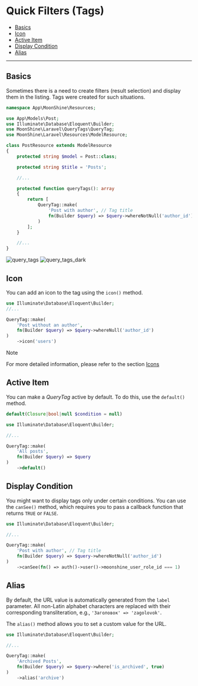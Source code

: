 # Quick Filters (Tags)

- [Basics](#basics)
- [Icon](#icon)
- [Active Item](#active-item)
- [Display Condition](#display-condition)
- [Alias](#alias)

---

<a name="basics"></a>
## Basics

Sometimes there is a need to create filters (result selection) and display them in the listing. Tags were created for such situations.

```php
namespace App\MoonShine\Resources;

use App\Models\Post;
use Illuminate\Database\Eloquent\Builder;
use MoonShine\Laravel\QueryTags\QueryTag;
use MoonShine\Laravel\Resources\ModelResource;

class PostResource extends ModelResource
{
    protected string $model = Post::class;

    protected string $title = 'Posts';

    //...

    protected function queryTags(): array
    {
        return [
            QueryTag::make(
                'Post with author', // Tag title
                fn(Builder $query) => $query->whereNotNull('author_id') // Query builder
            )
        ];
    }

    //...
}

```

![query_tags](https://raw.githubusercontent.com/moonshine-software/doc/3.x/resources/screenshots/query_tags.png)
![query_tags_dark](https://raw.githubusercontent.com/moonshine-software/doc/3.x/resources/screenshots/query_tags_dark.png)

<a name="icon"></a>
## Icon

You can add an icon to the tag using the `icon()` method.

```php
use Illuminate\Database\Eloquent\Builder;
//...

QueryTag::make(
    'Post without an author',
    fn(Builder $query) => $query->whereNull('author_id')
)
    ->icon('users')
```

> [!NOTE]
> For more detailed information, please refer to the section [Icons](/docs/{{version}}/appearance/icons)

<a name="active-item"></a>
## Active Item

You can make a *QueryTag* active by default. To do this, use the `default()` method.

```php
default(Closure|bool|null $condition = null)
```

```php
use Illuminate\Database\Eloquent\Builder;

//...

QueryTag::make(
    'All posts',
    fn(Builder $query) => $query
)
    ->default()
```

<a name="display-condition"></a>
## Display Condition

You might want to display tags only under certain conditions. You can use the `canSee()` method, which requires you to pass a callback function that returns `TRUE` or `FALSE`.

```php
use Illuminate\Database\Eloquent\Builder;

//...

QueryTag::make(
    'Post with author', // Tag title
    fn(Builder $query) => $query->whereNotNull('author_id')
)
    ->canSee(fn() => auth()->user()->moonshine_user_role_id === 1)
```

<a name="alias"></a>
## Alias

By default, the URL value is automatically generated from the `label` parameter. All non-Latin alphabet characters are replaced with their corresponding transliteration, e.g., `'Заголовок' => 'zagolovok'`.

The `alias()` method allows you to set a custom value for the URL.

```php
use Illuminate\Database\Eloquent\Builder;

//...

QueryTag::make(
    'Archived Posts',
    fn(Builder $query) => $query->where('is_archived', true)
)
    ->alias('archive')
```